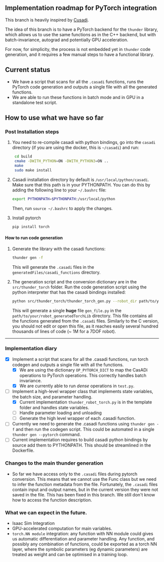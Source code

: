 

## Implementation roadmap for PyTorch integration
This branch is heavily inspired by [Cusadi](https://github.com/se-hwan/cusadi).

The idea of this branch is to have a PyTorch backend for the `thunder` library, which allows us to use the same functions as in the C++ backend, but with batch-invariance, autograd and potentially GPU acceleration. 

For now, for simplicity, the process is not embedded yet in `thunder` code generation, and it requires a few manual steps to have a functional library.

## Current status
 - We have a script that scans for all the `.casadi` functions, runs the PyTorch code generation and outputs a single file with all the generated functions.
 - We are able to run these functions in batch mode and in GPU in a standalone test script.

## How to use what we have so far

### Post Installation steps
1. You need to re-compile casadi with python bindings, go into the `casadi` directory (if you are using the docker, this is `~/casadi`) and run:
  

   ```bash
    cd build
    cmake -DWITH_PYTHON=ON -DWITH_PYTHON3=ON ..
    make 
    sudo make install
   ```

2. Casadi installation directory by default is `/usr/local/python/casadi`. Make sure that this path is in your PYTHONPATH. You can do this by adding the following line to your `~/.bashrc` file:

   ```bash
   export PYTHONPATH=$PYTHONPATH:/usr/local/python
   ```
   Then, run `source ~/.bashrc` to apply the changes.
3. Install pytorch
    ```bash
    pip install torch
    ```

#### How to run code generation

1. Generate the library with the casadi functions:
   ```bash
   thunder gen -f
   ```
   This will generate the `.casadi` files in the `generatedFiles/casadi_functions` directory.

2. The generation script and the conversion dictionary are in the `src/thunder_torch` folder. Run the code generation script using the python interpreter that has the casadi bindings installed:
   
   ```bash
   python src/thunder_torch/thunder_torch_gen.py --robot_dir path/to/your/robot_generatedFiles --output_dir path/to/your/robot_generatedTorchLib
   ```
   
   This will generate a single **huge** file `gen_file.py` in the `path/to/your/robot_generatedTorchLib` directory. This file contains all the functions generated from the `.casadi` files. Similarly to the C version, you should not edit or open this file, as it reaches easily several hundred thousands of lines of code (~ 1M for a 7DOF robot).

---

### Implementation diary


- [x] Implement a script that scans for all the .casadi functions, run torch codegen and outputs a single file with all the functions.
  - [x]  We are using the dictionary `OP_PYTORCH_DICT` to map the CasADi operations to PyTorch operations. This correctly handles batch invariance.
  - [x]  We are currently able to run _dense_ operations in `test.py`.
- [ ] Implement a high-level wrapper class that implements state variables, the batch size, and parameter handling.
  - [x] Current implementation `thunder_robot_torch.py`  is in the template folder and handles state variables.
  - [ ] Handle parameter loading and unloading
  - [ ] Generate the high level wrapper of each .casadi function.
- [ ] Currently we need to generate the .casadi functions using `thunder gen -f` and then run the codegen script. This could be automated in a single `thunder gen --pytorch` command.
- [ ] Current implementation requires to build casadi python bindings by source add them to PYTHONPATH. This should be streamlined in the Dockerfile.

### Changes to the main thunder generation
- So far we have access only to the `.casadi` files during pytorch conversion. This means that we cannot use the Func class but we need to infer the function metadata from the file. Fortunately, the `.casadi` files contain input and output names, but in the current version they were not saved in the file. This has been fixed in this branch. We still don't know how to access the function description.

### What we can expect in the future.

- Isaac Sim Integration
- GPU-accelerated computation for main variables.
- `torch.NN module` integration: any function with NN module could gives us automatic differentiation and parameter handling. Any function, and possibly any combination of functions, could be exported as a torch NN layer, where the symbolic parameters (eg dynamic parameters) are treated as weight and can be optimised in a training loop.
